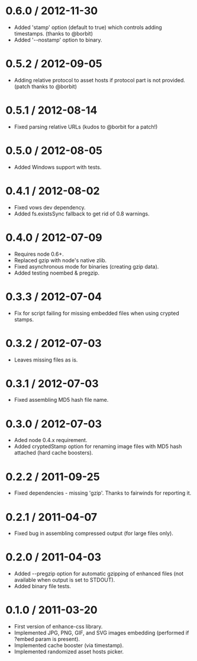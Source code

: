0.6.0 / 2012-11-30
==================

 * Added 'stamp' option (default to true) which controls adding timestamps. (thanks to @borbit)
 * Added '--nostamp' option to binary.

0.5.2 / 2012-09-05
==================

 * Adding relative protocol to asset hosts if protocol part is not provided. (patch thanks to @borbit)

0.5.1 / 2012-08-14
==================

 * Fixed parsing relative URLs (kudos to @borbit for a patch!)

0.5.0 / 2012-08-05
==================

 * Added Windows support with tests.

0.4.1 / 2012-08-02
==================

 * Fixed vows dev dependency.
 * Added fs.existsSync fallback to get rid of 0.8 warnings.

0.4.0 / 2012-07-09
==================

  * Requires node 0.6+.
  * Replaced gzip with node's native zlib.
  * Fixed asynchronous mode for binaries (creating gzip data).
  * Added testing noembed & pregzip.

0.3.3 / 2012-07-04
==================

  * Fix for script failing for missing embedded files when using crypted stamps.

0.3.2 / 2012-07-03
==================

  * Leaves missing files as is.

0.3.1 / 2012-07-03
==================

  * Fixed assembling MD5 hash file name.

0.3.0 / 2012-07-03
==================

  * Aded node 0.4.x requirement.
  * Added cryptedStamp option for renaming image files with MD5 hash attached (hard cache boosters).

0.2.2 / 2011-09-25
==================

  * Fixed dependencies - missing 'gzip'. Thanks to fairwinds for reporting it.

0.2.1 / 2011-04-07
==================

  * Fixed bug in assembling compressed output (for large files only).

0.2.0 / 2011-04-03
==================

  * Added --pregzip option for automatic gzipping of enhanced files (not available when output is set to STDOUT).
  * Added binary file tests.

0.1.0 / 2011-03-20
==================

  * First version of enhance-css library.
  * Implemented JPG, PNG, GIF, and SVG images embedding (performed if ?embed param is present).
  * Implemented cache booster (via timestamp).
  * Implemented randomized asset hosts picker.